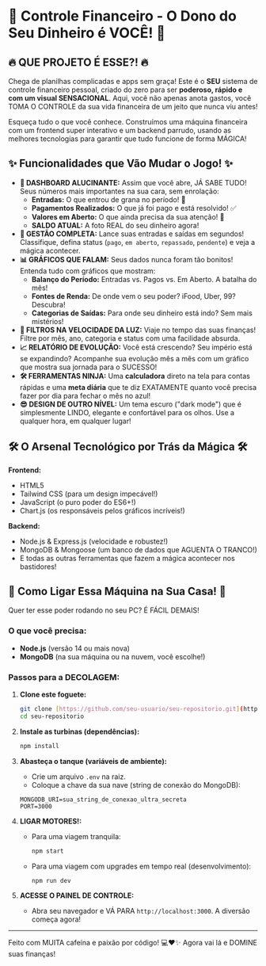 # 🚀 Controle Financeiro - O Dono do Seu Dinheiro é VOCÊ! 🚀

 ## 🔥 QUE PROJETO É ESSE?! 🔥

Chega de planilhas complicadas e apps sem graça! Este é o **SEU** sistema de controle financeiro pessoal, criado do zero para ser **poderoso, rápido e com um visual SENSACIONAL**. Aqui, você não apenas anota gastos, você TOMA O CONTROLE da sua vida financeira de um jeito que nunca viu antes!

Esqueça tudo o que você conhece. Construímos uma máquina financeira com um frontend super interativo e um backend parrudo, usando as melhores tecnologias para garantir que tudo funcione de forma MÁGICA!

## ✨ Funcionalidades que Vão Mudar o Jogo! ✨

* **🌟 DASHBOARD ALUCINANTE:** Assim que você abre, JÁ SABE TUDO! Seus números mais importantes na sua cara, sem enrolação:
    * **Entradas:** O que entrou de grana no período! 🤑
    * **Pagamentos Realizados:** O que já foi pago e está resolvido! ✅
    * **Valores em Aberto:** O que ainda precisa da sua atenção! 👀
    * **SALDO ATUAL:** A foto REAL do seu dinheiro agora!
* **💸 GESTÃO COMPLETA:** Lance suas entradas e saídas em segundos! Classifique, defina status (`pago`, `em aberto`, `repassado`, `pendente`) e veja a mágica acontecer.
* **📊 GRÁFICOS QUE FALAM:** Seus dados nunca foram tão bonitos! Entenda tudo com gráficos que mostram:
    * **Balanço do Período:** Entradas vs. Pagos vs. Em Aberto. A batalha do mês!
    * **Fontes de Renda:** De onde vem o seu poder? iFood, Uber, 99? Descubra!
    * **Categorias de Saídas:** Para onde seu dinheiro está indo? Sem mais mistérios!
* **🔎 FILTROS NA VELOCIDADE DA LUZ:** Viaje no tempo das suas finanças! Filtre por mês, ano, categoria e status com uma facilidade absurda.
* **📈 RELATÓRIO DE EVOLUÇÃO:** Você está crescendo? Seu império está se expandindo? Acompanhe sua evolução mês a mês com um gráfico que mostra sua jornada para o SUCESSO!
* **🛠️ FERRAMENTAS NINJA:** Uma **calculadora** direto na tela para contas rápidas e uma **meta diária** que te diz EXATAMENTE quanto você precisa fazer por dia para fechar o mês no azul!
* **😎 DESIGN DE OUTRO NÍVEL:** Um tema escuro ("dark mode") que é simplesmente LINDO, elegante e confortável para os olhos. Use a qualquer hora, em qualquer lugar!

## 🛠️ O Arsenal Tecnológico por Trás da Mágica 🛠️

**Frontend:**
* HTML5
* Tailwind CSS (para um design impecável!)
* JavaScript (o puro poder do ES6+!)
* Chart.js (os responsáveis pelos gráficos incríveis!)

**Backend:**
* Node.js & Express.js (velocidade e robustez!)
* MongoDB & Mongoose (um banco de dados que AGUENTA O TRANCO!)
* E todas as outras ferramentas que fazem a mágica acontecer nos bastidores!

## 🚀 Como Ligar Essa Máquina na Sua Casa! 🚀

Quer ter esse poder rodando no seu PC? É FÁCIL DEMAIS!

### O que você precisa:
* **Node.js** (versão 14 ou mais nova)
* **MongoDB** (na sua máquina ou na nuvem, você escolhe!)

### Passos para a DECOLAGEM:

1.  **Clone este foguete:**
    ```bash
    git clone [https://github.com/seu-usuario/seu-repositorio.git](https://github.com/seu-usuario/seu-repositorio.git)
    cd seu-repositorio
    ```

2.  **Instale as turbinas (dependências):**
    ```bash
    npm install
    ```

3.  **Abasteça o tanque (variáveis de ambiente):**
    * Crie um arquivo `.env` na raiz.
    * Coloque a chave da sua nave (string de conexão do MongoDB):
    ```
    MONGODB_URI=sua_string_de_conexao_ultra_secreta
    PORT=3000
    ```

4.  **LIGAR MOTORES!:**
    * Para uma viagem tranquila:
        ```bash
        npm start
        ```
    * Para uma viagem com upgrades em tempo real (desenvolvimento):
        ```bash
        npm run dev
        ```

5.  **ACESSE O PAINEL DE CONTROLE:**
    * Abra seu navegador e VÁ PARA `http://localhost:3000`. A diversão começa agora!

---
Feito com MUITA cafeína e paixão por código! 💻❤️✨ Agora vai lá e DOMINE suas finanças!
